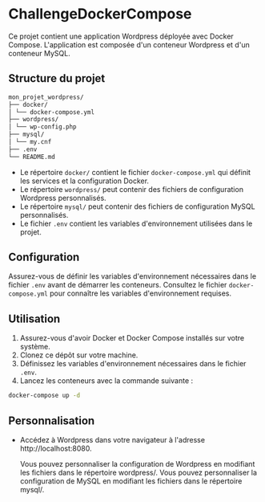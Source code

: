 # ChallengeDockerCompose

Ce projet contient une application Wordpress déployée avec Docker Compose. L'application est composée d'un conteneur Wordpress et d'un conteneur MySQL.

## Structure du projet

```markdown
mon_projet_wordpress/
├── docker/
│ └── docker-compose.yml
├── wordpress/
│ └── wp-config.php
├── mysql/
│ └── my.cnf
├── .env
└── README.md
```

- Le répertoire `docker/` contient le fichier `docker-compose.yml` qui définit les services et la configuration Docker.
- Le répertoire `wordpress/` peut contenir des fichiers de configuration Wordpress personnalisés.
- Le répertoire `mysql/` peut contenir des fichiers de configuration MySQL personnalisés.
- Le fichier `.env` contient les variables d'environnement utilisées dans le projet.

## Configuration

Assurez-vous de définir les variables d'environnement nécessaires dans le fichier `.env` avant de démarrer les conteneurs. Consultez le fichier `docker-compose.yml` pour connaître les variables d'environnement requises.

## Utilisation

1. Assurez-vous d'avoir Docker et Docker Compose installés sur votre système.
2. Clonez ce dépôt sur votre machine.
3. Définissez les variables d'environnement nécessaires dans le fichier `.env`.
4. Lancez les conteneurs avec la commande suivante :

```bash
docker-compose up -d
```

## Personnalisation

- Accédez à Wordpress dans votre navigateur à l'adresse http://localhost:8080.


    Vous pouvez personnaliser la configuration de Wordpress en modifiant les fichiers dans le répertoire wordpress/.
    Vous pouvez personnaliser la configuration de MySQL en modifiant les fichiers dans le répertoire mysql/.
